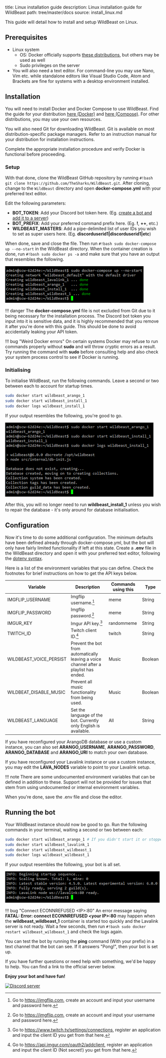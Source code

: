 title: Linux installation guide
description: Linux installation guide for WildBeast
path: tree/master/docs
source: install_linux.md

This guide will detail how to install and setup WildBeast on Linux.

## Prerequisites

- Linux system
	-  OS: Docker officially supports [these distributions](https://store.docker.com/search?type=edition&offering=community&operating_system=linux), but others may be used as well
  -  Sudo privileges on the server
- You will also need a text editor. For command-line you may use Nano, Vim etc. while standalone editors like Visual Studio Code, Atom and Brackets are fine for systems with a desktop environment installed.

## Installation

You will need to install Docker and Docker Compose to use WildBeast. Find the guide for your distribution [here (Docker)](https://store.docker.com/search?type=edition&offering=community&operating_system=linux) and [here (Compose)](https://docs.docker.com/compose/install). For other distributions, you may use your own resources.

You will also need Git for downloading WildBeast. Git is available on most distribution-specific package managers. Refer to an instruction manual for your distribution for installation instructions.

Complete the appropriate installation procedure and verify Docker is functional before proceeding.

### Setup

With that done, clone the WildBeast GitHub repository by running `#!bash git clone https://github.com/TheSharks/WildBeast.git`. After cloning, change to the `WildBeast` directory and open **docker-compose.yml** with your preferred text editor.

Edit the following parameters:

- **BOT_TOKEN**: Add your Discord bot token here. (Eg. [create a bot and add it to a server](https://github.com/reactiflux/discord-irc/wiki/Creating-a-discord-bot-&-getting-a-token))
- **BOT_PREFIX**: Add your preferred command prefix here. (Eg. **!**, **++**, etc.)
- **WILDBEAST_MASTERS**: Add a pipe-delimited list of user IDs you wish to set as super users here. (Eg. **discorduserid1|discorduserid1|etc**)

When done, save and close the file. Then run `#!bash sudo docker-compose up --no-start` in the WildBeast directory. When the container creation is done, run `#!bash sudo docker ps -a` and make sure that you have an output that resembles the following.

![Container list](img/compose-containers.png)

!!! danger
    The **docker-compose.yml** file is not excluded from Git due to it being necessary for the installation process. The Discord bot token you input into it is sensitive data, and it is highly recommended that you remove it after you're done with this guide. This should be done to avoid accidentally leaking your API token.

!!! bug "Weird Docker errors"
    On certain systems Docker may refuse to run commands properly without **sudo** and will throw cryptic errors as a result. Try running the command with **sudo** before consulting help and also check your system process control to see if Docker is running.

### Initialising

To initialise WildBeast, run the following commands. Leave a second or two between each to account for startup times.

```bash
sudo docker start wildbeast_arango_1
sudo docker start wildbeast_install_1
sudo docker logs wildbeast_install_1
```

If your output resembles the following, you're good to go.

![Init](img/linux-init.png)

After this, you will no longer need to run **wildbeast_install_1** unless you wish to repair the database - it's only around for database initialisation.

## Configuration

Now it's time to do some additional configuration. The minimum defaults have been defined already through docker-compose.yml, but the bot will only have fairly limited functionality if left at this state. Create a **.env** file in the WildBeast directory and open it with your preferred text editor, following the [dotenv syntax](https://www.npmjs.com/package/dotenv#usage).

Here is a list of the environment variables that you can define. Check the footnotes for brief instructions on how to get the API keys below.

| Variable | Description | Commands using this | Type |
| -------- | ----------- | ------------------- | ---- |
| IMGFLIP_USERNAME | Imgflip username.[^1] | meme | String |
| IMGFLIP_PASSWORD | Imgflip password.[^1] | meme | String |
| IMGUR_KEY | Imgur API key.[^2] | randommeme | String |
| TWITCH_ID | Twitch client ID.[^3] | twitch | String |
| WILDBEAST_VOICE_PERSIST | Prevent the bot from automatically leaving a voice channel after a playlist has ended. | Music | Boolean |
| WILDBEAT_DISABLE_MUSIC | Prevent all music functionality from being used. | Music | Boolean |
| WILDBEAST_LANGUAGE | Set the language of the bot. Currently only English is available. | All | String |

If you have reconfigured your ArangoDB database or use a custom instance, you can also set **ARANGO_USERNAME**, **ARANGO_PASSWORD**, **ARANGO_DATABASE** and **ARANGO_URI** to match your own database.

If you have reconfigured your Lavalink instance or use a custom instance, you may edit the **LAVA_NODES** variable to point to your Lavalink setup.

!!! note
    There are some undocumented environment variables that can be defined in addition to these. Support will not be provided for issues that stem from using undocumented or internal environment variables.

When you're done, save the .env file and close the editor.

## Running the bot

Your WildBeast instance should now be good to go. Run the following commands in your terminal, waiting a second or two between each:

```bash
sudo docker start wildbeast_arango_1 # If you didn't start it or stopped it
sudo docker start wildbeast_lavalink_1
sudo docker start wildbeast_wildbeast_1
sudo docker logs wildbeast_wildbeast_1
```

If your output resembles the following, your bot is all set.

![Expected ouput](img/linux-expected-output.png)

!!! bug "Connect ECONNREFUSED <IP\>:80"
    An error message saying **FATAL: Error: connect ECONNREFUSED <your IP\>:80** may happen when the **wildbeast_wildbeast_1** container is started too quickly and the Lavalink server is not ready. Wait a few seconds, then run `#!bash sudo docker restart wildbeast_wildbeast_1` and check the logs again.

You can test the bot by running the **ping** command (With your prefix) in a text channel that the bot can see. If it answers "Pong!", then your bot is set up.

If you have further questions or need help with something, we'd be happy to help. You can find a link to the official server below.

**Enjoy your bot and have fun!**

<p align="left">
  <a href="https://discord.gg/wildbot"><img src="https://discordapp.com/api/guilds/110462143152803840/widget.png?style=banner2" alt="Discord server"></a>
</p>

[^1]: Go to https://imgflip.com, create an account and input your username and password here.

[^2]: Go to https://www.twitch.tv/settings/connections, register an application and input the client ID you get from that here.

[^3]: Go to https://api.imgur.com/oauth2/addclient, register an application and input the client ID (Not secret!) you get from that here.
